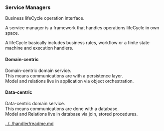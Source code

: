 ### Service Managers

Business lifeCycle operation interface.  

A service manager is a framework that handles operations lifeCycle in own space.  
 
A lifeCycle basically includes business rules, workflow or a finite state machine and execution handlers.

#### Domain-centric  
Domain-centric domain service.  
This means communications are with a persistence layer.  
Model and relations live in application via object orchestration.  

#### Data-centric  
Data-centric domain service.  
This means communications are done with a database.  
Model and Relations live in database via join, stored procedures.  



[../../handler/readme.md](../../handler/readme.md)
 

